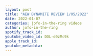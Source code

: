 ```yaml
---
layout: post
title: "AEW DYNAMITE REVIEW 1/05/2022"
date: 2022-01-07
categories: jofo-in-the-ring videos
author: jofo-in-the-ring
spotify_track_id: 
youtube_video_id: DOL-d0zMc9k
apple_track_id: 
youtube_metadata: 
---
```


